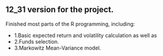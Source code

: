 ## 12_31 version for the project. 
Finished most parts of the R programming, including:
+ 1.Basic expected return and volatility calculation as well as 
+ 2.Funds selection.
+ 3.Markowitz Mean-Variance model.
